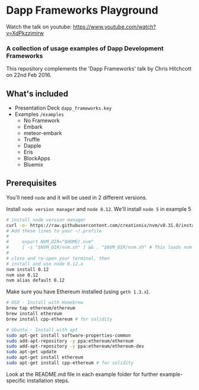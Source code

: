 # Dapp Frameworks Playground

Watch the talk on youtube: https://www.youtube.com/watch?v=XdPkzzjmirw

### A collection of usage examples of Dapp Development Frameworks

This repository complements the 'Dapp Frameworks' talk by Chris Hitchcott on 22nd Feb 2016.

## What's included

* Presentation Deck `dapp_frameworks.key`
* Examples `/examples`
  * No Framework
  * Embark
  * meteor-embark
  * Truffle
  * Dapple
  * Eris
  * BlockApps
  * Bluemix

## Prerequisites

You'll need `node` and it will be used in 2 different versions.

Install `node version manager` and `node 0.12`. We'll install `node 5` in example 5

```bash
# install node version manager
curl -o- https://raw.githubusercontent.com/creationix/nvm/v0.31.0/install.sh | bash
# Add these lines to your ~/.profile
#
#     export NVM_DIR="$HOME/.nvm"
#     [ -s "$NVM_DIR/nvm.sh" ] && . "$NVM_DIR/nvm.sh" # This loads nvm
#
# close and re-open your terminal, then
# install and use node 0.12.x
nvm install 0.12
nvm use 0.12
nvm alias default 0.12
```

Make sure you have Ethereum installed (using `geth 1.3.x`).

```bash
# OSX - Install with Homebrew
brew tap ethereum/ethereum
brew install ethereum
brew install cpp-ethereum # for solidity

# Ubuntu - Install with apt
sudo apt-get install software-properties-common
sudo add-apt-repository -y ppa:ethereum/ethereum
sudo add-apt-repository -y ppa:ethereum/ethereum-dev
sudo apt-get update
sudo apt-get install ethereum
sudo apt-get install cpp-ethereum # for solidity
```

Look at the README.md file in each example folder for further example-specific installation steps.
